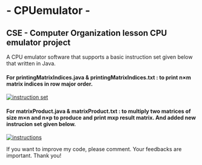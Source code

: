 #  - CPUemulator -
## CSE - Computer Organization lesson CPU emulator project

A CPU emulator software that supports a basic instruction set given below that written in Java.
#### For printingMatrixIndices.java & printingMatrixIndices.txt : to print n×m matrix indices in row major order.

[![instruction set](https://i.imgur.com/29qGVur.png)](https://i.imgur.com/29qGVur.png)


#### For matrixProduct.java & matrixProduct.txt : to multiply two matrices of size m×n and n×p to produce and print mxp result matrix. And added new instrucion set given below.

[![instructions](https://i.imgur.com/M5vaj7x.png)](https://i.imgur.com/M5vaj7x.png)


If you want to improve my code, please comment. Your feedbacks are important. Thank you!
